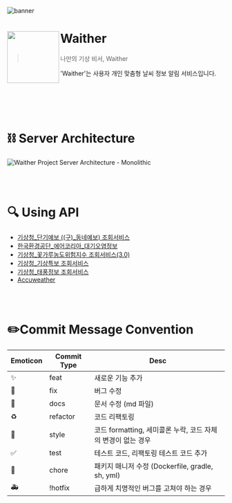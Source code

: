 
![banner](https://github.com/WaitherTeam/Waither-BE/assets/98632435/ddf26618-3c35-4bb5-b6f5-e8f3359fb8ed)

# Waither<img src="https://github.com/WaitherTeam/Waither-BE/assets/98632435/0df2a67b-7ebf-460b-9d54-574b5650d734" align=left width=120>

> 나만의 기상 비서, Waither

'Waither'는 사용자 개인 맞춤형 날씨 정보 알림 서비스입니다.

<br><br><br><br>
# ⛓️ Server Architecture
![Waither Project Server Architecture - Monolithic](https://github.com/user-attachments/assets/e60a83a0-b434-4eb5-94d5-923d676bd4e3)


<br><br>
# 🔍 Using API
- <a href="https://www.data.go.kr/data/15084084/openapi.do">기상청_단기예보 ((구)_동네예보) 조회서비스</a> <br>
- <a href="https://www.data.go.kr/data/15073861/openapi.do">한국환경공단_에어코리아_대기오염정보</a> <br>
- <a href="https://www.data.go.kr/data/15085289/openapi.do">기상청_꽃가루농도위험지수 조회서비스(3.0)</a> <br>
- <a href="https://www.data.go.kr/data/15000415/openapi.do">기상청_기상특보 조회서비스</a> <br>
- <a href="https://www.data.go.kr/data/15043565/openapi.do">기상청_태풍정보 조회서비스</a> <br>
- [Accuweather](https://developer.accuweather.com/)


<br><br>
#  ✏️Commit Message Convention
| Emoticon | Commit Type | Desc |
| --- | --- | --- |
|  ✨  | feat | 새로운 기능 추가 |
| 🐛  | fix | 버그 수정 |
| 📝 | docs | 문서 수정 (md 파일) |
| ♻️  | refactor | 코드 리팩토링 |
| 💄  | style | 코드 formatting, 세미콜론 누락, 코드 자체의 변경이 없는 경우 |
| ✅  | test | 테스트 코드, 리팩토링 테스트 코드 추가 |
| 🚀  | chore | 패키지 매니저 수정 (Dockerfile, gradle, sh, yml) |
| 🚑  | !hotfix | 급하게 치명적인 버그를 고쳐야 하는 경우 |

